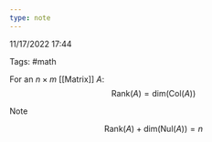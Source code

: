 ```yaml
---
type: note
---
```

11/17/2022 17:44

Tags: #math 

For an $n\times m$ [[Matrix]] $A$:
$$
\text{Rank}(A)=\text{dim}(\text{Col}(A))
$$
>[!note]
>$$
\text{Rank}(A)+\text{dim}(\text{Nul}(A))=n
$$


